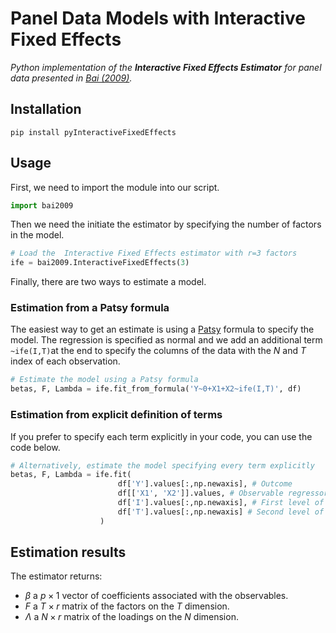 # Panel Data Models with Interactive Fixed Effects
*Python implementation of the **Interactive Fixed Effects Estimator** for panel data presented in [Bai (2009)](https://onlinelibrary.wiley.com/doi/abs/10.3982/ECTA6135).*

## Installation
```pip install pyInteractiveFixedEffects```

## Usage
First, we need to import the module into our script. 
```python
import bai2009
```

Then we need the initiate the estimator by specifying the number of factors in the model. 
```python
# Load the  Interactive Fixed Effects estimator with r=3 factors
ife = bai2009.InteractiveFixedEffects(3)
```

Finally, there are two ways to estimate a model.

### Estimation from a Patsy formula
The easiest way to get an estimate is using a [Patsy](https://github.com/pydata/patsy) formula to specify the model. The regression is specified as normal and we add an additional term `~ife(I,T)`at the end to specify the columns of the data with the $N$ and $T$ index of each observation. 
```python
# Estimate the model using a Patsy formula
betas, F, Lambda = ife.fit_from_formula('Y~0+X1+X2~ife(I,T)', df)
```

### Estimation from explicit definition of terms
If you prefer to specify each term explicitly in your code, you can use the code below.

```python
# Alternatively, estimate the model specifying every term explicitly
betas, F, Lambda = ife.fit(
                        df['Y'].values[:,np.newaxis], # Outcome
                        df[['X1', 'X2']].values, # Observable regressors
                        df['I'].values[:,np.newaxis], # First level of the factor model (I)
                        df['T'].values[:,np.newaxis] # Second level of the factor model (T)
                    )
```
## Estimation results
The estimator returns:
* $\beta$ a $p\times 1$ vector of coefficients associated with the observables.
* $F$ a $T\times r$ matrix of the factors on the $T$ dimension.
* $\Lambda$ a $N\times r$ matrix of the loadings on the $N$ dimension.
